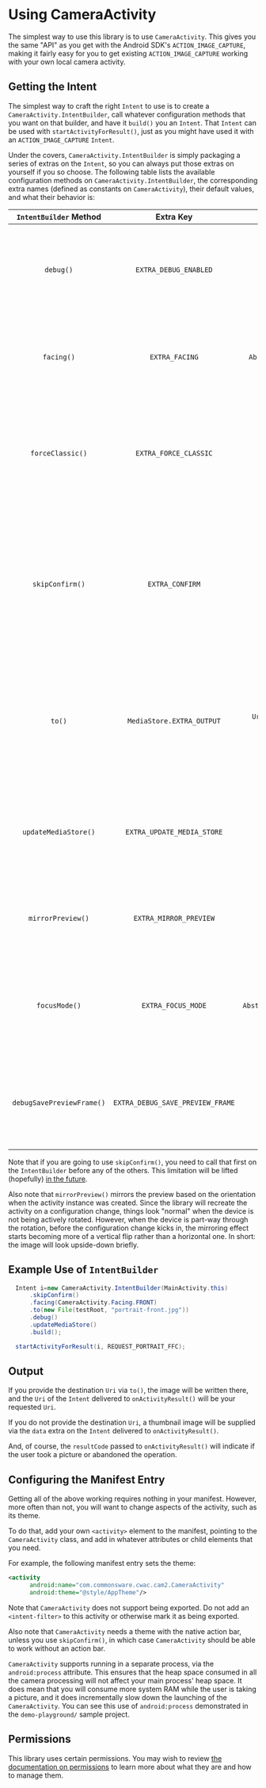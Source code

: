 # Using CameraActivity

The simplest way to use this library is to use `CameraActivity`. This
gives you the same "API" as you get with the Android SDK's
`ACTION_IMAGE_CAPTURE`, making it fairly easy for you to get existing
`ACTION_IMAGE_CAPTURE` working with your own local camera activity.

## Getting the Intent

The simplest way to craft the right `Intent` to use is to create
a `CameraActivity.IntentBuilder`, call whatever configuration methods
that you want on that builder, and have it `build()` you an `Intent`.
That `Intent` can be used with `startActivityForResult()`, just as you
might have used it with an `ACTION_IMAGE_CAPTURE` `Intent`.

Under the covers, `CameraActivity.IntentBuilder` is simply packaging a
series of extras on the `Intent`, so you can always put those extras
on yourself if you so choose. The following table lists the available
configuration methods on `CameraActivity.IntentBuilder`, the corresponding
extra names (defined as constants on `CameraActivity`), their default values,
and what their behavior is:

| `IntentBuilder` Method     | Extra Key                        | Data Type                                 | Purpose |
|:--------------------------:|:--------------------------------:|:-----------------------------------------:|---------|
| `debug()`                  | `EXTRA_DEBUG_ENABLED`            | `boolean`                                 | Indicate if extra debugging information should be dumped to LogCat (default is `false`) |
| `facing()`                 | `EXTRA_FACING`                   | `AbstractCameraActivity.Facing`           | Indicate the preferred camera to start with (`BACK` or `FRONT`, default is `BACK`) |
| `forceClassic()`           | `EXTRA_FORCE_CLASSIC`            | `boolean`                                 | Indicate if the `Camera` API should be used on Android 5.0+ devices instead of `camera2` (default is `false`) |
| `skipConfirm()`            | `EXTRA_CONFIRM`                  | `boolean`                                 | Indicate if the user should be presented with a preview of the image and needs to accept it before proceeding (default is to show the confirmation screen) |
| `to()`                     | `MediaStore.EXTRA_OUTPUT`        | `Uri` (though `to()` also accepts `File`) | Destination for picture to be written, where `null` means to return a thumbnail via the `data` extra (default is `null`) |
| `updateMediaStore()`       | `EXTRA_UPDATE_MEDIA_STORE`       | `boolean`                                 | Indicate if `MediaStore` should be notified about newly-captured photo (default is `false`)|
| `mirrorPreview()`          | `EXTRA_MIRROR_PREVIEW`           | `boolean`                                 | Indicate if preview should be horizontally flipped (default is `false`)|
| `focusMode()`              | `EXTRA_FOCUS_MODE`               | `AbstractCameraActivity.FocusMode`        | Indicate the desired focus mode for the camera (default is continuous if available, else device default) |
| `debugSavePreviewFrame() ` | `EXTRA_DEBUG_SAVE_PREVIEW_FRAME` | `boolean`                                 | Indicate if a preview frame should be saved when a picture is taken (default is `false`) |

Note that if you are going to use `skipConfirm()`, you need to call
that first on the `IntentBuilder` before any of the others.
This limitation will be lifted (hopefully) [in the future](https://github.com/commonsguy/cwac-cam2/issues/69).

Also note that `mirrorPreview()` mirrors the preview based on the
orientation when the activity instance was created. Since the
library will recreate the activity on a configuration change,
things look "normal" when the device is not being actively rotated.
However, when the device is part-way through the rotation, before
the configuration change kicks in, the mirroring effect starts
becoming more of a vertical flip rather than a horizontal one.
In short: the image will look upside-down briefly.

## Example Use of `IntentBuilder`

```java
  Intent i=new CameraActivity.IntentBuilder(MainActivity.this)
      .skipConfirm()
      .facing(CameraActivity.Facing.FRONT)
      .to(new File(testRoot, "portrait-front.jpg"))
      .debug()
      .updateMediaStore()
      .build();

  startActivityForResult(i, REQUEST_PORTRAIT_FFC);
```

## Output

If you provide the destination `Uri` via `to()`, the image will be written there, and the `Uri` of the `Intent`
delivered to `onActivityResult()` will be your requested `Uri`.

If you do not provide the destination `Uri`, a thumbnail image will be supplied via the `data` extra on the `Intent` delivered to `onActivityResult()`.

And, of course, the `resultCode` passed to `onActivityResult()` will indicate if the user took a picture or abandoned the operation.

## Configuring the Manifest Entry

Getting all of the above working requires nothing in your manifest.
However, more often than not, you will want to change aspects of the
activity, such as its theme.

To do that, add your own `<activity>` element to the manifest, pointing
to the `CameraActivity` class, and add in whatever attributes or child
elements that you need.

For example, the following manifest entry sets the theme:

```xml
<activity
      android:name="com.commonsware.cwac.cam2.CameraActivity"
      android:theme="@style/AppTheme"/>
```

Note that `CameraActivity` does not support being exported. Do not add
an `<intent-filter>` to this activity or otherwise mark it as being
exported.

Also note that `CameraActivity` needs a theme with the native action
bar, unless you use `skipConfirm()`, in which case `CameraActivity`
should be able to work without an action bar.

`CameraActivity` supports running in a separate process, via
the `android:process` attribute. This ensures that the heap space
consumed in all the camera processing will not affect your main
process' heap space. It does mean that you will consume more system
RAM while the user is taking a picture, and it does incrementally
slow down the launching of the `CameraActivity`. You can see this
use of `android:process` demonstrated in the `demo-playground/`
sample project.

## Permissions

This library uses certain permissions. You may wish to review
[the documentation on permissions](Permissions.md) to learn
more about what they are and how to manage them.

